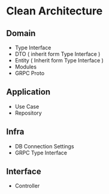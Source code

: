 # Clean Architecture 

## Domain 
- Type Interface 
- DTO ( inherit form Type Interface )
- Entity ( Inherit form Type Interface )
- Modules
- GRPC Proto

## Application 
- Use Case
- Repository 

## Infra 
- DB Connection Settings 
- GRPC Type Interface 

## Interface 
- Controller 